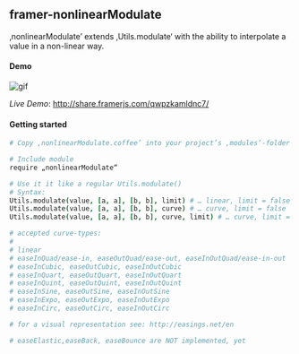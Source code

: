 ## framer-nonlinearModulate
‚nonlinearModulate’ extends ‚Utils.modulate‘ with the ability to interpolate a value in a non-linear way.


#### Demo

![gif](http://i.giphy.com/3oEduEH7JgcM3Jh8sM.gif)

*Live Demo*: http://share.framerjs.com/qwpzkamldnc7/


#### Getting started

```CoffeeScript
# Copy ‚nonlinearModulate.coffee’ into your project’s ‚modules‘-folder

# Include module
require „nonlinearModulate“

# Use it it like a regular Utils.modulate()
# Syntax:
Utils.modulate(value, [a, a], [b, b], limit) # … linear, limit = false
Utils.modulate(value, [a, a], [b, b], curve) # … curve, limit = false
Utils.modulate(value, [a, a], [b, b], curve, limit) # … curve, limit = true/false

# accepted curve-types:
#
# linear
# easeInQuad/ease-in, easeOutQuad/ease-out, easeInOutQuad/ease-in-out
# easeInCubic, easeOutCubic, easeInOutCubic
# easeInQuart, easeOutQuart, easeInOutQuart
# easeInQuint, easeOutQuint, easeInOutQuint
# easeInSine, easeOutSine, easeInOutSine
# easeInExpo, easeOutExpo, easeInOutExpo
# easeInCirc, easeOutCirc, easeInOutCirc

# for a visual representation see: http://easings.net/en

# easeElastic,easeBack, easeBounce are NOT implemented, yet

```